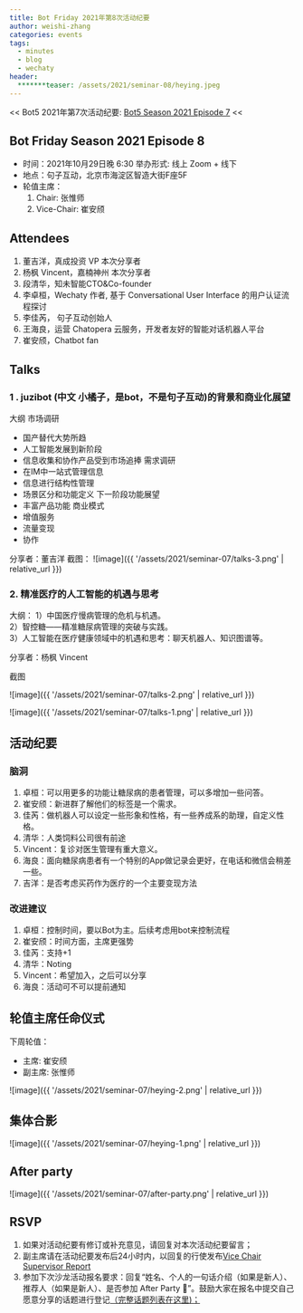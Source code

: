 ```yaml
---
title: Bot Friday 2021年第8次活动纪要
author: weishi-zhang
categories: events
tags:
  - minutes
  - blog
  - wechaty
header:
  *******teaser: /assets/2021/seminar-08/heying.jpeg
---
```


<< Bot5 2021年第7次活动纪要: [Bot5 Season 2021 Episode 7](http://www.bot5.ml/events/seminar-minutes-2021-07/) <<

## Bot Friday Season 2021 Episode 8

- 时间：2021年10月29日晚 6:30 举办形式: 线上 Zoom + 线下
- 地点：句子互动，北京市海淀区智造大街F座5F
- 轮值主席：
  1. Chair: 张惟师
  2. Vice-Chair: 崔安颀


## Attendees

1. 董吉洋，真成投资 VP 本次分享者
2. 杨枫 Vincent，嘉楠神州 本次分享者
3. 段清华，知未智能CTO&Co-founder
4. 李卓桓，Wechaty 作者, 基于 Conversational User Interface 的用户认证流程探讨
5. 李佳芮， 句子互动创始人
6. 王海良，运营 Chatopera 云服务，开发者友好的智能对话机器人平台
7. 崔安颀，Chatbot fan

## Talks

### 1 . juzibot (中文 小橘子，是bot，不是句子互动)的背景和商业化展望

大纲
市场调研

- 国产替代大势所趋
- 人工智能发展到新阶段
- 信息收集和协作产品受到市场追捧
需求调研
- 在IM中一站式管理信息
- 信息进行结构性管理
- 场景区分和功能定义
下一阶段功能展望
- 丰富产品功能
商业模式
- 增值服务
- 流量变现
- 协作

分享者：董吉洋
截图：
![image]({{ '/assets/2021/seminar-07/talks-3.png' | relative_url }})

### 2. 精准医疗的人工智能的机遇与思考

大纲：
1）中国医疗慢病管理的危机与机遇。  
2）智控糖——精准糖尿病管理的突破与实践。  
3）人工智能在医疗健康领域中的机遇和思考：聊天机器人、知识图谱等。  

分享者：杨枫 Vincent

截图

![image]({{ '/assets/2021/seminar-07/talks-2.png' | relative_url }})

![image]({{ '/assets/2021/seminar-07/talks-1.png' | relative_url }})

## 活动纪要

### 脑洞

1. 卓桓：可以用更多的功能让糖尿病的患者管理，可以多增加一些问答。
2. 崔安颀：新进群了解他们的标签是一个需求。
3. 佳芮：做机器人可以设定一些形象和性格，有一些养成系的助理，自定义性格。
4. 清华：人类饲料公司很有前途
5. Vincent：复诊对医生管理有重大意义。
6. 海良：面向糖尿病患者有一个特别的App做记录会更好，在电话和微信会稍差一些。
7. 吉洋：是否考虑买药作为医疗的一个主要变现方法

### 改进建议

1. 卓桓：控制时间，要以Bot为主。后续考虑用bot来控制流程
2. 崔安颀：时间方面，主席更强势
3. 佳芮：支持+1
4. 清华：Noting
5. Vincent：希望加入，之后可以分享
6. 海良：活动可不可以提前通知

## 轮值主席任命仪式

下周轮值：

- 主席: 崔安颀
- 副主席: 张惟师

![image]({{ '/assets/2021/seminar-07/heying-2.png' | relative_url }})

## 集体合影

![image]({{ '/assets/2021/seminar-07/heying-1.png' | relative_url }})

## After party

![image]({{ '/assets/2021/seminar-07/after-party.png' | relative_url }})

## RSVP

1. 如果对活动纪要有修订或补充意见，请回复对本次活动纪要留言；
2. 副主席请在活动纪要发布后24小时内，以回复的行使发布[Vice Chair Supervisor Report](http://bot5.ml/manuals/chair/#vice-chair-supervisor-report)
3. 参加下次沙龙活动报名要求：回复“姓名、个人的一句话介绍（如果是新人）、推荐人（如果是新人）、是否参加 After Party 🍻”。鼓励大家在报名中提交自己愿意分享的话题进行登记[（完整话题列表在这里)；](http://bot5.ml/talks/)
